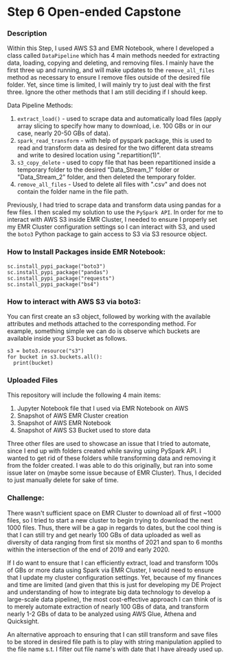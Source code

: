 # Step 6 Open-ended Capstone

### Description
Within this Step, I used AWS S3 and EMR Notebook, where I developed a class called ```DataPipeline``` which has 4 main methods needed for extracting data, loading, copying and deleting, and removing files. I mainly have the first three up and running, and will make updates to the ```remove_all_files``` method as necessary to ensure I remove files outside of the desired file folder. Yet, since time is limited, I will mainly try to just deal with the first three. Ignore the other methods that I am still deciding if I should keep.

Data Pipeline Methods:
1. ```extract_load()``` - used to scrape data and automatically load files (apply array slicing to specify how many to download, i.e. 100 GBs or in our case, nearly 20-50 GBs of data).
2. ```spark_read_transform``` - with help of pyspark package, this is used to read and transform data as desired for the two different data streams and write to desired location using ".repartition(1)".
3. ```s3_copy_delete``` - used to copy file that has been repartitioned inside a temporary folder to the desired "Data_Stream_1" folder or "Data_Stream_2" folder, and then deleted the temporary folder.
4. ```remove_all_files``` - Used to delete all files with ".csv" and does not contain the folder name in the file path.

Previously, I had tried to scrape data and transform data using pandas for a few files. I then scaled my solution to use the ```PySpark API```. In order for me to interact with AWS S3 inside EMR Cluster, I needed to ensure I properly set my EMR Cluster configuration settings so I can interact with S3, and used the ```boto3``` Python package to gain access to S3 via S3 resource object.

### How to Install Packages inside EMR Notebook:
```
sc.install_pypi_package("boto3")
sc.install_pypi_package("pandas")
sc.install_pypi_package("requests")
sc.install_pypi_package("bs4")
```

### How to interact with AWS S3 via boto3:
You can first create an s3 object, followed by working with the available attributes and methods attached to the corresponding method.
For example, something simple we can do is observe which buckets are available inside your S3 bucket as follows.
```
s3 = boto3.resource("s3")
for bucket in s3.buckets.all():
  print(bucket)
```

### Uploaded Files
This repository will include the following 4 main items:
1. Jupyter Notebook file that I used via EMR Notebook on AWS
2. Snapshot of AWS EMR Cluster creation
3. Snapshot of AWS EMR Notebook
4. Snapshot of AWS S3 Bucket used to store data

Three other files are used to showcase an issue that I tried to automate, since I end up with folders created while saving using PySpark API. I wanted to get rid of these folders while transforming data and removing it from the folder created. I was able to do this originally, but ran into some issue later on (maybe some issue because of EMR Cluster). Thus, I decided to just manually delete for sake of time.

### Challenge:
There wasn't sufficient space on EMR Cluster to download all of first ~1000 files, so I tried to start a new cluster to begin trying to download the next 1000 files. Thus, there will be a gap in regards to dates, but the cool thing is that I can still try and get nearly 100 GBs of data uploaded as well as diversity of data ranging from first six months of 2021 and span to 6 months within the intersection of the end of 2019 and early 2020.

If I do want to ensure that I can efficiently extract, load and transform 100s of GBs or more data using Spark via EMR Cluster, I would need to ensure that I update my cluster configuration settings. Yet, because of my finances and time are limited (and given that this is just for developing my DE Project and understanding of how to integrate big data technology to develop a large-scale data pipeline), the most cost-effective approach I can think of is to merely automate extraction of nearly 100 GBs of data, and transform nearly 1-2 GBs of data to be analyzed using AWS Glue, Athena and Quicksight.

An alternative approach to ensuring that I can still transform and save files to be stored in desired file path is to play with string manipulation applied to the file name s.t. I filter out file name's with date that I have already used up.

